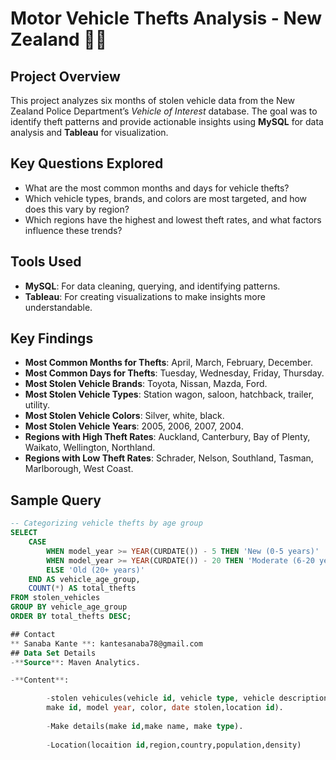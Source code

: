 # Motor Vehicle Thefts Analysis - New Zealand 🚗🚨

## Project Overview
This project analyzes six months of stolen vehicle data from the New Zealand Police Department’s *Vehicle of Interest* database. The goal was to identify theft patterns and provide actionable insights using **MySQL** for data analysis and **Tableau** for visualization.

## Key Questions Explored
- What are the most common months and days for vehicle thefts?  
- Which vehicle types, brands, and colors are most targeted, and how does this vary by region?  
- Which regions have the highest and lowest theft rates, and what factors influence these trends?  

## Tools Used
- **MySQL**: For data cleaning, querying, and identifying patterns.  
- **Tableau**: For creating visualizations to make insights more understandable.  

## Key Findings
- **Most Common Months for Thefts**: April, March, February, December.  
- **Most Common Days for Thefts**: Tuesday, Wednesday, Friday, Thursday.  
- **Most Stolen Vehicle Brands**: Toyota, Nissan, Mazda, Ford.  
- **Most Stolen Vehicle Types**: Station wagon, saloon, hatchback, trailer, utility.  
- **Most Stolen Vehicle Colors**: Silver, white, black.  
- **Most Stolen Vehicle Years**: 2005, 2006, 2007, 2004.  
- **Regions with High Theft Rates**: Auckland, Canterbury, Bay of Plenty, Waikato, Wellington, Northland.  
- **Regions with Low Theft Rates**: Schrader, Nelson, Southland, Tasman, Marlborough, West Coast.  

## Sample Query
```SQL
-- Categorizing vehicle thefts by age group
SELECT
    CASE
        WHEN model_year >= YEAR(CURDATE()) - 5 THEN 'New (0-5 years)'
        WHEN model_year >= YEAR(CURDATE()) - 20 THEN 'Moderate (6-20 years)'
        ELSE 'Old (20+ years)'
    END AS vehicle_age_group,
    COUNT(*) AS total_thefts
FROM stolen_vehicles
GROUP BY vehicle_age_group
ORDER BY total_thefts DESC;

## Contact
** Sanaba Kante **: kantesanaba78@gmail.com
## Data Set Details
-**Source**: Maven Analytics.

-**Content**:

        -stolen vehicules(vehicle id, vehicle type, vehicle description.
        make id, model year, color, date stolen,location id).
        
        -Make details(make id,make name, make type).
        
        -Location(locaition id,region,country,population,density)


